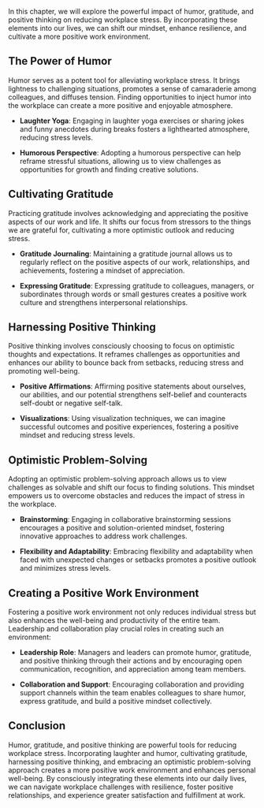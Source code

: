
In this chapter, we will explore the powerful impact of humor, gratitude, and positive thinking on reducing workplace stress. By incorporating these elements into our lives, we can shift our mindset, enhance resilience, and cultivate a more positive work environment.

The Power of Humor
------------------

Humor serves as a potent tool for alleviating workplace stress. It brings lightness to challenging situations, promotes a sense of camaraderie among colleagues, and diffuses tension. Finding opportunities to inject humor into the workplace can create a more positive and enjoyable atmosphere.

* **Laughter Yoga**: Engaging in laughter yoga exercises or sharing jokes and funny anecdotes during breaks fosters a lighthearted atmosphere, reducing stress levels.

* **Humorous Perspective**: Adopting a humorous perspective can help reframe stressful situations, allowing us to view challenges as opportunities for growth and finding creative solutions.

Cultivating Gratitude
---------------------

Practicing gratitude involves acknowledging and appreciating the positive aspects of our work and life. It shifts our focus from stressors to the things we are grateful for, cultivating a more optimistic outlook and reducing stress.

* **Gratitude Journaling**: Maintaining a gratitude journal allows us to regularly reflect on the positive aspects of our work, relationships, and achievements, fostering a mindset of appreciation.

* **Expressing Gratitude**: Expressing gratitude to colleagues, managers, or subordinates through words or small gestures creates a positive work culture and strengthens interpersonal relationships.

Harnessing Positive Thinking
----------------------------

Positive thinking involves consciously choosing to focus on optimistic thoughts and expectations. It reframes challenges as opportunities and enhances our ability to bounce back from setbacks, reducing stress and promoting well-being.

* **Positive Affirmations**: Affirming positive statements about ourselves, our abilities, and our potential strengthens self-belief and counteracts self-doubt or negative self-talk.

* **Visualizations**: Using visualization techniques, we can imagine successful outcomes and positive experiences, fostering a positive mindset and reducing stress levels.

Optimistic Problem-Solving
--------------------------

Adopting an optimistic problem-solving approach allows us to view challenges as solvable and shift our focus to finding solutions. This mindset empowers us to overcome obstacles and reduces the impact of stress in the workplace.

* **Brainstorming**: Engaging in collaborative brainstorming sessions encourages a positive and solution-oriented mindset, fostering innovative approaches to address work challenges.

* **Flexibility and Adaptability**: Embracing flexibility and adaptability when faced with unexpected changes or setbacks promotes a positive outlook and minimizes stress levels.

Creating a Positive Work Environment
------------------------------------

Fostering a positive work environment not only reduces individual stress but also enhances the well-being and productivity of the entire team. Leadership and collaboration play crucial roles in creating such an environment:

* **Leadership Role**: Managers and leaders can promote humor, gratitude, and positive thinking through their actions and by encouraging open communication, recognition, and appreciation among team members.

* **Collaboration and Support**: Encouraging collaboration and providing support channels within the team enables colleagues to share humor, express gratitude, and build a positive mindset collectively.

Conclusion
----------

Humor, gratitude, and positive thinking are powerful tools for reducing workplace stress. Incorporating laughter and humor, cultivating gratitude, harnessing positive thinking, and embracing an optimistic problem-solving approach creates a more positive work environment and enhances personal well-being. By consciously integrating these elements into our daily lives, we can navigate workplace challenges with resilience, foster positive relationships, and experience greater satisfaction and fulfillment at work.

